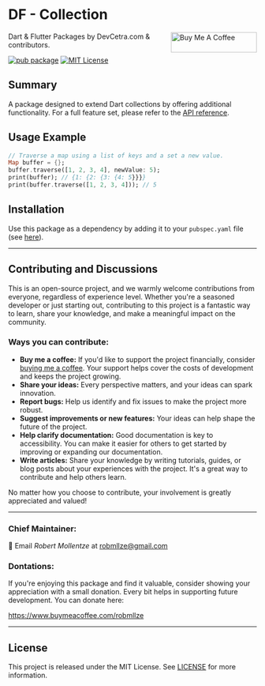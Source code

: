 # DF - Collection

<a href="https://www.buymeacoffee.com/robmllze" target="_blank"><img align="right" src="https://cdn.buymeacoffee.com/buttons/default-orange.png" alt="Buy Me A Coffee" height="41" width="174"></a>

Dart & Flutter Packages by DevCetra.com & contributors.

[![pub package](https://img.shields.io/pub/v/df_collection.svg)](https://pub.dev/packages/df_collection)
[![MIT License](https://img.shields.io/badge/License-MIT-blue.svg)](https://raw.githubusercontent.com/robmllze/df_collection/main/LICENSE)

## Summary

A package designed to extend Dart collections by offering additional functionality. For a full feature set, please refer to the [API reference](https://pub.dev/documentation/df_collection/).

## Usage Example

```dart
// Traverse a map using a list of keys and a set a new value.
Map buffer = {};
buffer.traverse([1, 2, 3, 4], newValue: 5);
print(buffer); // {1: {2: {3: {4: 5}}}}
print(buffer.traverse([1, 2, 3, 4])); // 5
```

## Installation

Use this package as a dependency by adding it to your `pubspec.yaml` file (see [here](https://pub.dev/packages/df_collection/install)).

---

## Contributing and Discussions

This is an open-source project, and we warmly welcome contributions from everyone, regardless of experience level. Whether you're a seasoned developer or just starting out, contributing to this project is a fantastic way to learn, share your knowledge, and make a meaningful impact on the community.

### Ways you can contribute:

- **Buy me a coffee:** If you'd like to support the project financially, consider [buying me a coffee](https://www.buymeacoffee.com/robmllze). Your support helps cover the costs of development and keeps the project growing.
- **Share your ideas:** Every perspective matters, and your ideas can spark innovation.
- **Report bugs:** Help us identify and fix issues to make the project more robust.
- **Suggest improvements or new features:** Your ideas can help shape the future of the project.
- **Help clarify documentation:** Good documentation is key to accessibility. You can make it easier for others to get started by improving or expanding our documentation.
- **Write articles:** Share your knowledge by writing tutorials, guides, or blog posts about your experiences with the project. It's a great way to contribute and help others learn.

No matter how you choose to contribute, your involvement is greatly appreciated and valued!

---

### Chief Maintainer:

📧 Email _Robert Mollentze_ at robmllze@gmail.com

### Dontations:

If you're enjoying this package and find it valuable, consider showing your appreciation with a small donation. Every bit helps in supporting future development. You can donate here:

https://www.buymeacoffee.com/robmllze

---

## License

This project is released under the MIT License. See [LICENSE](https://raw.githubusercontent.com/robmllze/df_collection/main/LICENSE) for more information.
